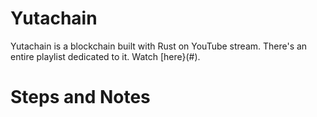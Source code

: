 # Yutachain

Yutachain is a blockchain built with Rust on YouTube stream. There's an entire playlist dedicated to it.
Watch [here}(#).

# Steps and Notes

